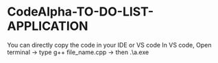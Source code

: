# CodeAlpha-TO-DO-LIST-APPLICATION

You can directly copy the code in your IDE or VS code
In VS code, Open terminal -> type g++ file_name.cpp -> then .\a.exe
